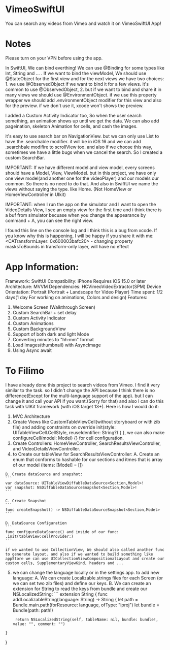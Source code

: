# VimeoSwiftUI

You can search any videos from Vimeo and watch it on VimeoSwiftUI App!

# Notes

Please turn on your VPN before using the app.

In SwiftUI, We can bind everthing! We can use @Binding for some types like Int, String and ... . If we want to bind the viewModel, We should use @StateObject for the first view and for the next views we have two choices: 1. we use @ObservedObject if we want to bind it for a few views، it's common to use @ObservedObject, 2. but if we want to bind and share it in many views we should use @EnvironmentObject. if we use this property wrapper we should add .environmentObject modifier for this view and also for the preview. if we don't use it, xcode won't shows the preview.

I added a Custom Activity Indicator too, So when the user search something, an animation shows up until we get the data.
We can also add pageination, skeleton Animation for cells, and cash the images.

it's easy to use search bar on NavigationView. but we can only use List to have the .searchable modifier. it will be in iOS 16 and we can add .searchbale modifire to scrollView too. and also if we choose this way, sometimes we have a little bugs when we cancel the search.
So I created a custom SearchBar.

IMPORTANT: If we have different model and view model, every screens should have a Model, View, ViewModel. but in this project, we have only one view model(and another one for the videoPlayer) and our models our common. So there is no need to do that. And also in SwiftUI we name the views without saying the type. like Home. (Not HomeView or HomeVIewController in UIkit)

IMPORTANT: when I run the app on the simulator and I want to open the VideoDetails View, I see an empty view for the first time and i think there is a buf from simulator becuase when you change the appearance by command + A, you can see the right view.

I found this line on the console log and i think this is a bug from xcode. If you know why this is happening, I will be happy if you share it with me:
<CATransformLayer: 0x600003bafc20> - changing property masksToBounds in transform-only layer, will have no effect

# App Information:

Framework: SwiftUI
Compatibility: 
  iPhone 
  Requires iOS 15.0 or later
Architecture: MVVM
Dependencies: HCVimeoVideoExtractor(SPM)
Device Orientation: Portrait (Portrait + Landscape for Video Player)
Time spent: 1/2 days(1 day For working on animations, Colors and design)
Features: 
  1. Welcome Screen (Walkthrough Screen)
  2. Custom SearchBar + set delay
  3. Custom Activity Indicator
  4. Custom Animations
  5. Custom BackgroundView
  6. Support of both dark and light Mode
  7. Converting minutes to "hh:mm" format
  8. Load Images(thumbnail) with AsyncImage
  9. Using Async await 

# To Filimo

I have already done this project to search videos from Vimeo. I find it very similar to the task. so I didn't change the API because I think there is no difference(Except for the multi-language support of the app). but I can change it and call your API if you want.(Sorry for that) and also I can do this task with UIKit framework (with iOS target 13+). Here is how I would do it:
  1. MVC Architecture
  2. Create Views like CustomTableViewCell(without storyboard or with zib file) and adding constraints on 
     override init(style: UITableViewCell.CellStyle, reuseIdentifier: String?) { }, we can also make configureCell(model: Model) {} for cell configuration.
  3. Create Controllers: 
     HomeViewController, SearchResultsViewController, and VideoDetailsViewController.
  4. to Create our tableView for SearchResultsViewController:
    A. Create an enum that conforms to hashable for our sections and itmes that is array of our model (items: [Model] = [])
    
    B. Create dataSource and snapshot:
    ```
    var dataSource: UITableViewDiffableDataSource<Section,Model>!
    var snapshot: NSDiffableDataSourceSnapshot<Section,Model>!
    ```
    
    C. Create Snapshot
    ```
    func createSnapshot() -> NSDiffableDataSourceSnapshot<Section,Model>
    ```
    
    D. DataSource Configuration
    ```
    func configureDataSource() and inside of our func: .init(tableView:cellProvider:)
    ```
    
    if we wanted to use CollectionView, We should also called another func to generate layout. and also if we wanted to build something like appStore we can use UICollectionViewCompositionalLayout and create our custom cells, SupplementaryViewKind, headers and ...
    
  5. we can change the language locally or in the settings app. to add new language:
     A. We can create Localizable.strings files for each Screen (or we can set two zib files) and define our keys.
     B. We can create an extension for String to read the keys from bundle and create our NSLocalizedString:
    ```
    extension String {
       func addLocalizableString(language: String) -> String {
          let path = Bundle.main.path(forResource: language, ofType: "lproj")
          let bundle = Bundle(path: path!)
        
          return NSLocalizedString(self, tableName: nil, bundle: bundle!, value: "", comment: "")
    }
}
    
